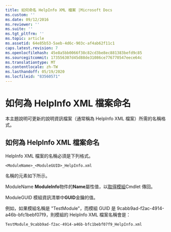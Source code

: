 ```yaml
---
title: 如何命名 HelpInfo XML 檔案 |Microsoft Docs
ms.custom: ''
ms.date: 09/12/2016
ms.reviewer: ''
ms.suite: ''
ms.tgt_pltfrm: ''
ms.topic: article
ms.assetid: 64e85b53-5aeb-4d6c-903c-af4ab62f11c1
caps.latest.revision: 7
ms.openlocfilehash: 45e8a5bb0066f38c82cd3be8ec881383befd9c85
ms.sourcegitcommit: 173556307d45d88de31086ce776770547eece64c
ms.translationtype: MT
ms.contentlocale: zh-TW
ms.lasthandoff: 05/19/2020
ms.locfileid: "83560571"
---
```

# <a name="how-to-name-a-helpinfo-xml-file"></a>如何為 HelpInfo XML 檔案命名

本主題說明可更新的說明資訊檔案（通常稱為 HelpInfo XML 檔案）所需的名稱格式。

## <a name="how-to-name-a-helpinfo-xml-file"></a>如何為 HelpInfo XML 檔案命名

HelpInfo XML 檔案的名稱必須是下列格式。

`<ModuleName>_<ModuleGUID>_HelpInfo.xml`

名稱的元素如下所示。

ModuleName **ModuleInfo**物件的**Name**屬性值，以[取得模組](/powershell/module/Microsoft.PowerShell.Core/Get-Module)Cmdlet 傳回。

ModuleGUID 模組資訊清單中**GUID**金鑰的值。

例如，如果模組名稱是 "TestModule"，而模組 GUID 是 9cabb9ad-f2ac-4914-a46b-bfc1bebf07f9，則模組的 HelpInfo XML 檔案名稱會是：

`TestModule_9cabb9ad-f2ac-4914-a46b-bfc1bebf07f9_HelpInfo.xml`
